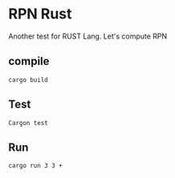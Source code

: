 # RPN Rust
Another test for RUST Lang. 
Let's compute RPN 

## compile
`cargo build`

## Test
`Cargon test`

## Run
`cargo run 3 3 +`